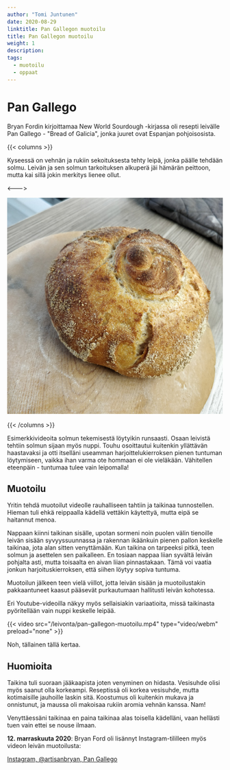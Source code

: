 ```yaml
---
author: "Tomi Juntunen"
date: 2020-08-29
linktitle: Pan Gallegon muotoilu
title: Pan Gallegon muotoilu
weight: 1
description: 
tags:
  - muotoilu
  - oppaat
---
```


# Pan Gallego

Bryan Fordin kirjoittamaa New World Sourdough -kirjassa oli resepti leivälle Pan Gallego - "Bread of Galicia",
jonka juuret ovat Espanjan pohjoisosista.

{{< columns >}}

Kyseessä on vehnän ja rukiin sekoituksesta tehty leipä, jonka päälle tehdään
solmu. Leivän ja sen solmun tarkoituksen alkuperä jäi hämärän peittoon, mutta kai sillä jokin
merkitys lienee ollut.

<--->

[![](/leivonta/pan-gallego.jpg)](/leivonta/pan-gallego.jpg)

{{< /columns >}}

Esimerkkivideoita solmun tekemisestä löytyikin runsaasti.
Osaan leivistä tehtiin solmun sijaan myös nuppi. Touhu osoittautui kuitenkin
yllättävän haastavaksi ja otti itselläni useamman harjoittelukierroksen pienen tuntuman löytymiseen,
vaikka ihan varma ote hommaan ei ole vieläkään. Vähitellen eteenpäin - tuntumaa tulee vain leipomalla!

## Muotoilu

Yritin tehdä muotoilut videolle rauhalliseen tahtiin ja taikinaa tunnostellen.
Hieman tuli ehkä reippaalla kädellä vettäkin käytettyä, mutta eipä se haitannut menoa.

Nappaan kiinni taikinan sisälle, upotan sormeni noin puolen välin tienoille leivän sisään
syvyyssuunnassa ja rakennan ikäänkuin pienen pallon keskelle taikinaa, jota alan sitten
venyttämään. Kun taikina on tarpeeksi pitkä, teen solmun ja asettelen sen paikalleen.
En tosiaan nappaa liian syvältä leivän pohjalta asti, mutta toisaalta en aivan liian pinnastakaan.
Tämä voi vaatia jonkun harjoituskierroksen, että siihen löytyy sopiva tuntuma.

Muotoilun jälkeen teen vielä viillot, jotta leivän sisään ja muotoilustakin
pakkaantuneet kaasut pääsevät purkautumaan hallitusti leivän kohotessa.

Eri Youtube-videoilla näkyy myös sellaisiakin variaatioita, missä taikinasta pyöritellään
vain nuppi keskelle leipää.

{{< video src="/leivonta/pan-gallegon-muotoilu.mp4" type="video/webm" preload="none" >}}

Noh, tällainen tällä kertaa.

## Huomioita

Taikina tuli suoraan jääkaapista joten venyminen on hidasta. Vesisuhde
olisi myös saanut olla korkeampi. Reseptissä oli korkea vesisuhde, mutta
kotimaisille jauhoille laskin sitä. Koostumus oli kuitenkin mukava
ja onnistunut, ja maussa oli makoisaa rukiin aromia vehnän kanssa. Nam!

Venyttäessäni taikinaa en paina taikinaa alas toisella kädelläni, vaan hellästi
tuen vain ettei se nouse ilmaan.

**12. marraskuuta 2020**: Bryan Ford oli lisännyt Instagram-tililleen myös
videon leivän muotoilusta:

[Instagram, @artisanbryan, Pan Gallego](https://www.instagram.com/p/CHf-X4plUi2/)
